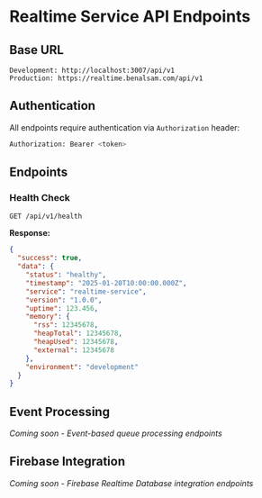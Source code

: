 # Realtime Service API Endpoints

## Base URL
```
Development: http://localhost:3007/api/v1
Production: https://realtime.benalsam.com/api/v1
```

## Authentication
All endpoints require authentication via `Authorization` header:
```bash
Authorization: Bearer <token>
```

## Endpoints

### Health Check
```http
GET /api/v1/health
```

**Response:**
```json
{
  "success": true,
  "data": {
    "status": "healthy",
    "timestamp": "2025-01-20T10:00:00.000Z",
    "service": "realtime-service",
    "version": "1.0.0",
    "uptime": 123.456,
    "memory": {
      "rss": 12345678,
      "heapTotal": 12345678,
      "heapUsed": 12345678,
      "external": 12345678
    },
    "environment": "development"
  }
}
```

## Event Processing
*Coming soon - Event-based queue processing endpoints*

## Firebase Integration
*Coming soon - Firebase Realtime Database integration endpoints*

